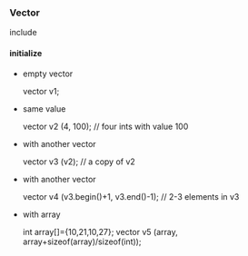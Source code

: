 ### Vector

include <vector>

#### initialize

* empty vector

	vector<int> v1;
* same value

	vector<int> v2 (4, 100); // four ints with value 100

* with another vector

	vector<int> v3 (v2); // a copy of v2

* with another vector

	vector<int> v4 (v3.begin()+1, v3.end()-1); // 2-3 elements in v3

* with array

	int array[]={10,21,10,27};
	vector<int> v5 (array, array+sizeof(array)/sizeof(int));

